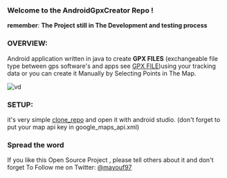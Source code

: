 ### Welcome to the AndroidGpxCreator Repo !

 **remember**: 
**The Project still in The Development and testing process**

### OVERVIEW:
Android application written in java to create **GPX FILES** (exchangeable file type between gps software's and apps see [GPX FILE](https://en.wikipedia.org/wiki/GPS_Exchange_Format))using your tracking data or you can create it Manually by Selecting Points in The Map.

![vd](https://cdn6.aptoide.com/imgs/2/2/e/22e9f07339e4193d389c9e75bac51da0_screen.png?h=900)

### SETUP: 
it's very simple [clone_repo](https://codeload.github.com/Mayouf97/AndroidGpxCreator/zip/master)  and open it with android studio. (don't forget to put your map api key in google_maps_api.xml)

### Spread the word
If you like this Open Source Project , please tell others about it and 
don't forget To Follow me on Twitter: [@mayouf97](https://twitter.com/Mayouf97 )
